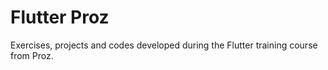 # Flutter Proz
 Exercises, projects and codes developed during the Flutter training course from Proz.
